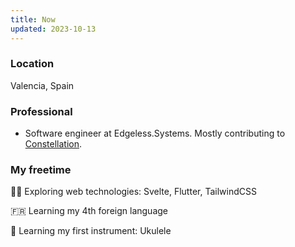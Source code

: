```yaml
---
title: Now
updated: 2023-10-13
---
```


### Location

Valencia, Spain

### Professional

- Software engineer at Edgeless.Systems. Mostly contributing to [Constellation](https://github.com/edgelesssys/constellation).

### My freetime
🧑‍💻 Exploring web technologies: Svelte, Flutter, TailwindCSS

🇫🇷 Learning my 4th foreign language

🎸 Learning my first instrument: Ukulele
